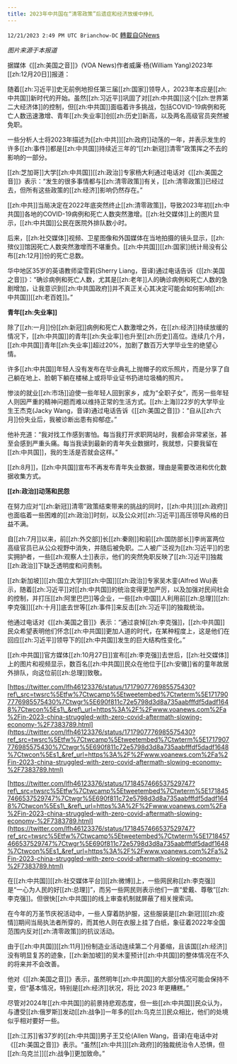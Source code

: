 ```yaml
---
title: 2023年中共国在“清零政策”后遗症和经济放缓中挣扎
---
```

`12/21/2023 2:49 PM UTC Brianchow-DC` [轉載自GNews](https://gnews.org/articles/2136908)

*图片来源于本报道*

据媒体《[[zh:美国之音]]》(VOA News)作者威廉·杨(William Yang)2023年[[zh:12月20日]]报道：

随着[[zh:习近平]]史无前例地担任第三届[[zh:国家]]领导人，2023年本应是[[zh:中共国]]新时代的开始。虽然[[zh:习近平]]巩固了对[[zh:中共国]]这个[[zh:世界第二大经济体]]的控制，但[[zh:中共国]]面临着许多挑战，包括COVID-19病例和死亡人数迅速激增、青年[[zh:失业率]]创[[zh:历史]]新高，以及两名高级官员突然被免职。

一些分析人士将2023年描述为[[zh:中共]][[zh:政府]]动荡的一年，并表示发生的许多[[zh:事件]]都是[[zh:中共国]]持续近三年的“[[zh:新冠]]清零”政策挥之不去的影响的一部分。

[[zh:芝加哥]]大学[[zh:中共国]][[zh:政治]]专家杨大利通过电话对《[[zh:美国之音]]》表示：“发生的很多事情都与[[zh:清零政策]]有关，[[zh:清零政策]]已经过去，但所有这些政策的[[zh:经济]]影响仍然存在。”

[[zh:中共]]当局决定在2022年底突然终止[[zh:清零政策]]，导致2023年初[[zh:中共国]]各地的COVID-19病例和死亡人数突然激增。[[zh:社交媒体]]上的图片显示，[[zh:中共国]]公民在医院外排队数小时。

后来，[[zh:社交媒体]]视频、卫星图像和外国媒体在当地拍摄的镜头显示，[[zh:殡仪]]馆因死亡人数突然激增而不堪重负。[[zh:中共国]][[zh:国家]]统计局没有公布[[zh:12月]]份的死亡总数。

华中地区35岁的英语教师梁雪莉(Sherry Liang，音译)通过电话告诉《[[zh:美国之音]]》：“确诊病例和死亡人数，尤其是[[zh:老年]]人的确诊病例和死亡人数的急剧增加，让我意识到[[zh:中共国政府]]并不真正关心其决定可能会如何影响[[zh:中共国]][[zh:老百姓]]。”

**青年[[zh:失业率]]**

除了[[zh:一月]]份[[zh:新冠]]病例和死亡人数激增之外，在[[zh:经济]]持续放缓的情况下，[[zh:中共国]]的青年[[zh:失业率]]也升至[[zh:历史]]高位。连续几个月，[[zh:中共国]]青年[[zh:失业率]]超过20%，加剧了数百万大学毕业生的绝望心情。

许多[[zh:中共国]]年轻人没有发布在毕业典礼上抛帽子的欢乐照片，而是分享了自己躺在地上、脸朝下躺在楼梯上或将毕业证书扔进垃圾桶的照片。

惨淡的就业[[zh:市场]]迫使一些年轻人回到家乡，成为“全职子女”，而另一些年轻人则因严重的精神问题而难以维持正常的生活方式。[[zh:上海]]22岁的大学毕业生王杰克(Jacky Wang，音译)通过电话告诉《[[zh:美国之音]]》：“自从[[zh:六月]]份失业后，我被诊断出患有抑郁症。”

他补充道：“我对找工作感到害怕。每当我打开求职网站时，我都会非常紧张，甚至会感到严重头痛。每当我读到最新的青年失业数据时，我就想，只要我留在[[zh:中共国]]，我的生活是否就会这样。”

[[zh:8月]]，[[zh:中共国]]宣布不再发布青年失业数据，理由是需要改进和优化数据收集方式。

**[[zh:政治]]动荡和民怨**

在努力应对“[[zh:新冠]]清零”政策结束带来的挑战的同时，[[zh:中共]][[zh:政府]]也面临着一些困难的[[zh:政治]]时刻，以及公众对[[zh:习近平]]高压领导风格的日益不满。

自[[zh:7月]]以来，前[[zh:外交部]]长[[zh:秦刚]]和前[[zh:国防部长]]李尚富两位高级官员已从公众视野中消失，并随后被免职。二人被广泛视为[[zh:习近平]]的忠实拥护者，一些[[zh:观察人士]]表示，他们的突然免职反映了[[zh:习近平]]独裁[[zh:政治]]下缺乏透明度和问责制。

[[zh:新加坡]][[zh:国立大学]][[zh:中国]][[zh:政治]]专家吴木銮(Alfred Wu)表示，随着[[zh:习近平]]对[[zh:中共国]]的统治变得更加严厉，以及加强对民间社会的控制，并打压[[zh:阿里巴巴]]等企业，一些[[zh:中国]]人利用前[[zh:总理]][[zh:李克强]][[zh:十月]]底去世等[[zh:事件]]来反击[[zh:习近平]]的独裁统治。

他通过电话对《[[zh:美国之音]]》表示：“通过哀悼[[zh:李克强]]，[[zh:中共国]]民众希望表明他们怀念[[zh:中共国]]更加人道的时代，在某种程度上，这是他们在回应[[zh:习近平]]领导下的[[zh:中共国]]发生的巨大结构性变化。”

[[zh:中共国]]官方媒体[[zh:10月27日]]宣布[[zh:李克强]]去世后，[[zh:社交媒体]]上的图片和视频显示，数百名[[zh:中共国]]民众在他位于[[zh:安徽]]省的童年故居外排队，向这位前[[zh:总理]]致敬。

[https://twitter.com/lfh46123376/status/1717907776985575430?ref\_src=twsrc%5Etfw%7Ctwcamp%5Etweetembed%7Ctwterm%5E1717907776985575430%7Ctwgr%5E690f811c72e5798d3d8a735aabfffdf5dadf1648%7Ctwcon%5Es1\_&ref\_url=https%3A%2F%2Fwww.voanews.com%2Fa%2Fin-2023-china-struggled-with-zero-covid-aftermath-slowing-economy-%2F7383789.html](https://twitter.com/lfh46123376/status/1717907776985575430?ref_src=twsrc%5Etfw%7Ctwcamp%5Etweetembed%7Ctwterm%5E1717907776985575430%7Ctwgr%5E690f811c72e5798d3d8a735aabfffdf5dadf1648%7Ctwcon%5Es1_&ref_url=https%3A%2F%2Fwww.voanews.com%2Fa%2Fin-2023-china-struggled-with-zero-covid-aftermath-slowing-economy-%2F7383789.html)

[https://twitter.com/lfh46123376/status/1718457466537529747?ref\_src=twsrc%5Etfw%7Ctwcamp%5Etweetembed%7Ctwterm%5E1718457466537529747%7Ctwgr%5E690f811c72e5798d3d8a735aabfffdf5dadf1648%7Ctwcon%5Es1\_&ref\_url=https%3A%2F%2Fwww.voanews.com%2Fa%2Fin-2023-china-struggled-with-zero-covid-aftermath-slowing-economy-%2F7383789.html](https://twitter.com/lfh46123376/status/1718457466537529747?ref_src=twsrc%5Etfw%7Ctwcamp%5Etweetembed%7Ctwterm%5E1718457466537529747%7Ctwgr%5E690f811c72e5798d3d8a735aabfffdf5dadf1648%7Ctwcon%5Es1_&ref_url=https%3A%2F%2Fwww.voanews.com%2Fa%2Fin-2023-china-struggled-with-zero-covid-aftermath-slowing-economy-%2F7383789.html)

在[[zh:中共国]][[zh:社交媒体平台]][[zh:微博]]上，一些网民称[[zh:李克强]]是“一心为人民的好[[zh:总理]]”，而另一些网民则表示他们一直“爱戴、尊敬”[[zh:李克强]]。但很快[[zh:中共国]]的线上审查机制就屏蔽了相关搜索词。

在今年的万圣节庆祝活动中，一些人穿着防护服，这些服装是[[zh:新冠]][[zh:疫情]]期间当局执法者所穿的，而其他人则在衣服上挂了白纸，象征着2022年全国范围内反对[[zh:清零政策]]的抗议活动。

由于[[zh:中共国]][[zh:11月]]份制造业活动连续第二个月萎缩，且该国[[zh:经济]]没有明显复苏的迹象，[[zh:新加坡]]的吴木銮预计[[zh:中共国]]的整体情况在不久的将来并不会改善。

他对《[[zh:美国之音]]》表示，虽然明年[[zh:中共国]]的大部分情况可能会保持不变，但“基本情况，特别是[[zh:经济]]状况，将比 2023 年更糟糕。”

尽管对2024年[[zh:中共国]]的前景持悲观态度，但一些[[zh:中共国]]民众认为，与遭受[[zh:俄罗斯]]发动[[zh:战争]]一年多的[[zh:乌克兰]]民众相比，他们的处境似乎相对要好一些。

[[zh:江苏]]省37岁的[[zh:中共国]]男子王艾伦(Allen Wang，音译)在电话中对《[[zh:美国之音]]》表示。“虽然[[zh:中共]][[zh:政府]]的独裁统治令人恐惧，但[[zh:乌克兰]][[zh:战争]]更加致命。”
